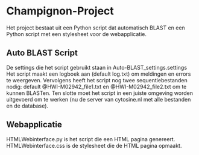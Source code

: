 # Champignon-Project

Het project bestaat uit een Python script dat automatisch BLAST en een Python script met een stylesheet voor de webapplicatie.

Auto BLAST Script
-
De settings die het script gebruikt staan in Auto-BLAST_settings.settings
Het script maakt een logboek aan (default log.txt) om meldingen en errors te weergeven. Vervolgens heeft het script nog twee sequentiebestanden nodig: default @HWI-M02942_file1.txt en @HWI-M02942_file2.txt om te kunnen BLASTen. Ten slotte moet het script in een juiste omgeving worden uitgevoerd om te werken (nu de server van cytosine.nl met alle bestanden en de database).

Webapplicatie
-
HTMLWebinterface.py is het script die een HTML pagina genereert.
HTMLWebinterface.css is de stylesheet die de HTML pagina opmaakt.
